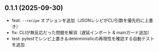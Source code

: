 ## 0.1.1 (2025-09-30)
- feat: `--recipe` オプションを追加（JSONレシピがCLI引数を優先的に上書き）
- fix: CLIが無反応だった問題を解消（遅延インポート & mainガード追加）
- test: pytestでレシピ上書き＆deterministicの再現性を確認する自動テストを追加
